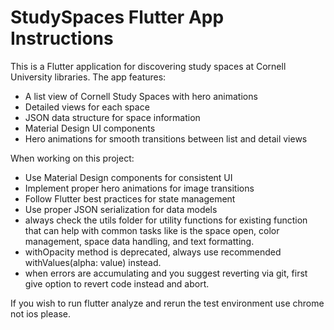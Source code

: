 <!-- Use this file to provide workspace-specific custom instructions to Copilot. For more details, visit https://code.visualstudio.com/docs/copilot/copilot-customization#_use-a-githubcopilotinstructionsmd-file -->

# StudySpaces Flutter App Instructions

This is a Flutter application for discovering study spaces at Cornell University libraries. The app features:

- A list view of Cornell Study Spaces with hero animations
- Detailed views for each space
- JSON data structure for space information
- Material Design UI components
- Hero animations for smooth transitions between list and detail views

When working on this project:

- Use Material Design components for consistent UI
- Implement proper hero animations for image transitions
- Follow Flutter best practices for state management
- Use proper JSON serialization for data models
- always check the utils folder for utility functions for existing function that can help with common tasks like is the space open, color management, space data handling, and text formatting.
- withOpacity method is deprecated, always use recommended withValues(alpha: value) instead.
- when errors are accumulating and you suggest reverting via git, first give option to revert code instead and abort.

If you wish to run flutter analyze and rerun the test environment use chrome not ios please.
